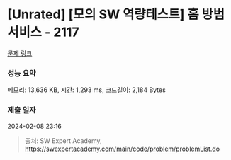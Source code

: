 # [Unrated] [모의 SW 역량테스트] 홈 방범 서비스 - 2117 

[문제 링크](https://swexpertacademy.com/main/code/problem/problemDetail.do?contestProbId=AV5V61LqAf8DFAWu) 

### 성능 요약

메모리: 13,636 KB, 시간: 1,293 ms, 코드길이: 2,184 Bytes

### 제출 일자

2024-02-08 23:16



> 출처: SW Expert Academy, https://swexpertacademy.com/main/code/problem/problemList.do